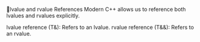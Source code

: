 
🔗lvalue and rvalue References
Modern C++ allows us to reference both lvalues and rvalues explicitly.

lvalue reference (T&): Refers to an lvalue.
rvalue reference (T&&): Refers to an rvalue.
